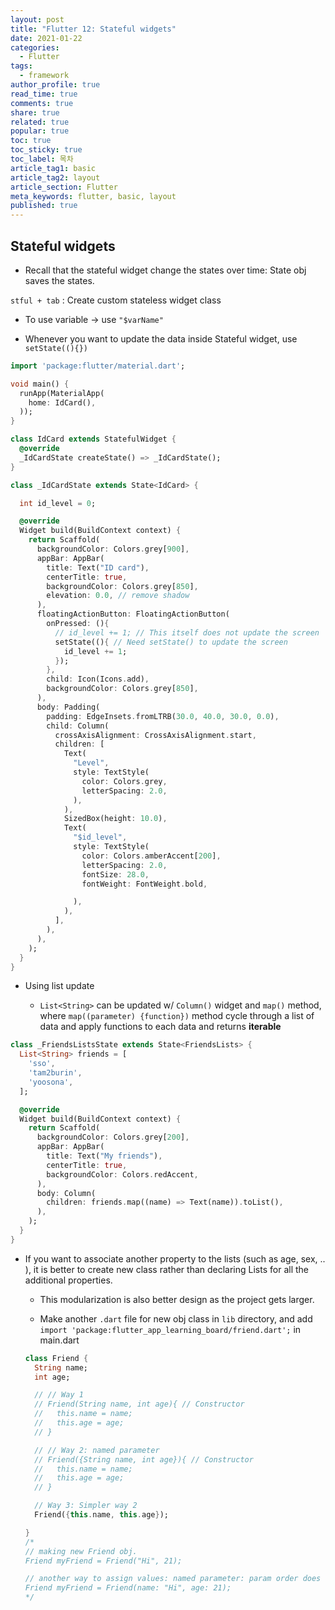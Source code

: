 ```yaml
---
layout: post
title: "Flutter 12: Stateful widgets"
date: 2021-01-22
categories:
  - Flutter
tags:
  - framework
author_profile: true
read_time: true
comments: true
share: true
related: true
popular: true
toc: true
toc_sticky: true
toc_label: 목차
article_tag1: basic
article_tag2: layout
article_section: Flutter
meta_keywords: flutter, basic, layout
published: true
---
```


## Stateful widgets

- Recall that the stateful widget change the states over time: State obj saves the states.

`stful + tab` : Create custom stateless widget class

- To use variable -> use `"$varName"`

- Whenever you want to update the data inside Stateful widget, use `setState((){})`


``` dart
import 'package:flutter/material.dart';

void main() {
  runApp(MaterialApp(
    home: IdCard(),
  ));
}

class IdCard extends StatefulWidget {
  @override
  _IdCardState createState() => _IdCardState();
}

class _IdCardState extends State<IdCard> {

  int id_level = 0;

  @override
  Widget build(BuildContext context) {
    return Scaffold(
      backgroundColor: Colors.grey[900],
      appBar: AppBar(
        title: Text("ID card"),
        centerTitle: true,
        backgroundColor: Colors.grey[850],
        elevation: 0.0, // remove shadow
      ),
      floatingActionButton: FloatingActionButton(
        onPressed: (){
          // id_level += 1; // This itself does not update the screen
          setState((){ // Need setState() to update the screen
            id_level += 1;
          });
        },
        child: Icon(Icons.add),
        backgroundColor: Colors.grey[850],
      ),
      body: Padding(
        padding: EdgeInsets.fromLTRB(30.0, 40.0, 30.0, 0.0),
        child: Column(
          crossAxisAlignment: CrossAxisAlignment.start,
          children: [
            Text(
              "Level",
              style: TextStyle(
                color: Colors.grey,
                letterSpacing: 2.0,
              ),
            ),
            SizedBox(height: 10.0),
            Text(
              "$id_level",
              style: TextStyle(
                color: Colors.amberAccent[200],
                letterSpacing: 2.0,
                fontSize: 28.0,
                fontWeight: FontWeight.bold,

              ),
            ),
          ],
        ),
      ),
    );
  }
}
```

- Using list update

  - `List<String>` can be updated w/ `Column()` widget and `map()` method, where `map((parameter) {function})` method cycle through a list of data and apply functions to each data and returns __iterable__

``` dart
class _FriendsListsState extends State<FriendsLists> {
  List<String> friends = [
    'sso',
    'tam2burin',
    'yoosona',
  ];

  @override
  Widget build(BuildContext context) {
    return Scaffold(
      backgroundColor: Colors.grey[200],
      appBar: AppBar(
        title: Text("My friends"),
        centerTitle: true,
        backgroundColor: Colors.redAccent,
      ),
      body: Column(
        children: friends.map((name) => Text(name)).toList(),
      ),
    );
  }
}
```
  - If you want to associate another property to the lists (such as age, sex, .. ), it is better to create new class rather than declaring Lists for all the additional properties.

    - This modularization is also better design as the project gets larger.
    
    - Make another `.dart` file for new obj class in `lib` directory, and add `import 'package:flutter_app_learning_board/friend.dart';` in main.dart

    ``` dart
    class Friend {
      String name;
      int age;

      // // Way 1
      // Friend(String name, int age){ // Constructor
      //   this.name = name;
      //   this.age = age;
      // }

      // // Way 2: named parameter
      // Friend({String name, int age}){ // Constructor
      //   this.name = name;
      //   this.age = age;
      // }

      // Way 3: Simpler way 2
      Friend({this.name, this.age});

    }
    /*
    // making new Friend obj.
    Friend myFriend = Friend("Hi", 21);

    // another way to assign values: named parameter: param order does not matter
    Friend myFriend = Friend(name: "Hi", age: 21);
    */
    ```